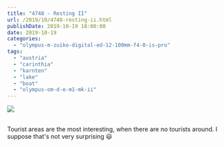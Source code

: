 ```yaml
---
title: "4748 - Resting II"
url: /2019/10/4748-resting-ii.html
publishDate: 2019-10-19 18:00:00
date: 2019-10-19
categories: 
  - "olympus-m-zuiko-digital-ed-12-100mm-f4-0-is-pro"
tags: 
  - "austria"
  - "carinthia"
  - "karnten"
  - "lake"
  - "boat"
  - "olympus-om-d-e-m1-mk-ii"
---
```

<div class="container">
<div class="center"><a target="_blank" href="https://d25zfm9zpd7gm5.cloudfront.net/1200x1200/2018/20180428_160146_lr.jpg"><img class="webfeedsFeaturedVisual" src="https://d25zfm9zpd7gm5.cloudfront.net/0600x0600/2018/20180428_160146_lr.jpg" /></a></div>
</div>
<br />

Tourist areas are the most interesting, when there are no tourists
around. I suppose that's not very surprising :smiley:
